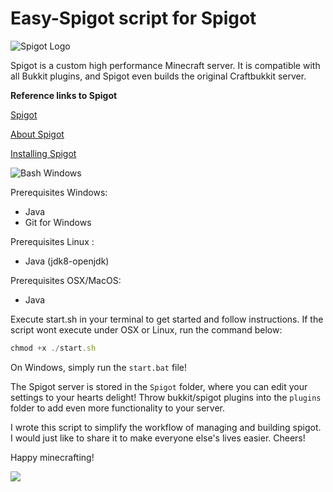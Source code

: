 # Easy-Spigot script for Spigot

![Spigot Logo](https://static.spigotmc.org/img/spigot.png)

Spigot is a custom high performance Minecraft server. It is compatible with all Bukkit plugins, and Spigot even builds the original Craftbukkit server.

**Reference links to Spigot**

[Spigot](https://www.spigotmc.org/)

[About Spigot](https://www.spigotmc.org/wiki/about-spigot/)

[Installing Spigot](https://www.spigotmc.org/wiki/spigot-installation/)

![Bash Windows](http://i.imgur.com/fGDLHTA.png)

Prerequisites Windows:

* Java
* Git for Windows

Prerequisites Linux :
* Java (jdk8-openjdk)

Prerequisites OSX/MacOS:
* Java

Execute start.sh in your terminal to get started and follow instructions.
If the script wont execute under OSX or Linux, run the command below:

```javascript
chmod +x ./start.sh
```

On Windows, simply run the `start.bat` file!

The Spigot server is stored in the `Spigot` folder, where you can edit your settings to your hearts delight! Throw bukkit/spigot plugins into the `plugins` folder to add even more functionality to your server.

I wrote this script to simplify the workflow of managing and building spigot. I would just like to share it to make everyone else's lives easier. Cheers!

Happy minecrafting!

![](http://i.imgur.com/BgnJZRH.png)
